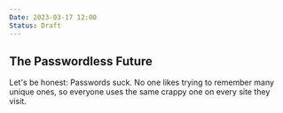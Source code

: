 ```yaml
---
Date: 2023-03-17 12:00
Status: Draft
---
```


## The Passwordless Future

Let's be honest: Passwords suck. No one likes trying to remember many unique ones, so everyone uses the same crappy one on every site they visit.